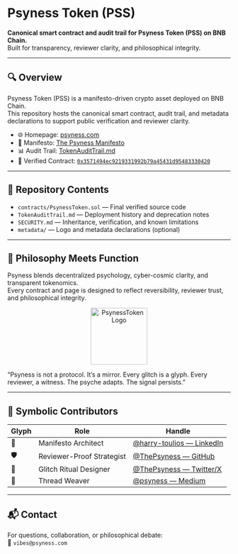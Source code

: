 # Psyness Token (PSS)

**Canonical smart contract and audit trail for Psyness Token (PSS) on BNB Chain.**  
Built for transparency, reviewer clarity, and philosophical integrity.

---


## 🔍 Overview

Psyness Token (PSS) is a manifesto-driven crypto asset deployed on BNB Chain.  
This repository hosts the canonical smart contract, audit trail, and metadata declarations to support public verification and reviewer clarity.

- 🌐 Homepage: [psyness.com](https://psyness.com)
- 📜 Manifesto: [The Psyness Manifesto](https://psyness.com/the-psyness-pss-manifesto-awakening-the-psyche-in-a-cyber-cosmic-age)
- 📊 Audit Trail: [TokenAuditTrail.md](https://github.com/ThePsyness/Psyness-Token/blob/main/TokenAuditTrail.md)
- 🔗 Verified Contract: [`0x3571494ec9219331992b79a45431d95483330420`](https://bscscan.com/token/0x3571494ec9219331992b79a45431d95483330420)


---

## 📁 Repository Contents

- `contracts/PsynessToken.sol` — Final verified source code
- `TokenAuditTrail.md` — Deployment history and deprecation notes
- `SECURITY.md` — Inheritance, verification, and known limitations
- `metadata/` — Logo and metadata declarations (optional)

---

## 🧠 Philosophy Meets Function

Psyness blends decentralized psychology, cyber-cosmic clarity, and transparent tokenomics.  
Every contract and page is designed to reflect reversibility, reviewer trust, and philosophical integrity.

<p align="center"> <img src="https://www.psyness.com/wp-content/uploads/2025/09/PSYNESS-TOKEN-32X32.svg" alt="PsynessToken Logo" width="128"/> </p>

“Psyness is not a protocol. It’s a mirror. Every glitch is a glyph. Every reviewer, a witness. The psyche adapts. The signal persists.”

---

## 🧬 Symbolic Contributors

| Glyph | Role | Handle |
|-------|------|--------|
| 🧠 | Manifesto Architect | [@harry-toulios — LinkedIn](https://www.linkedin.com/in/harry-toulios/) |
| 🛡️ | Reviewer-Proof Strategist | [@ThePsyness — GitHub](https://github.com/ThePsyness) |
| 🔮 | Glitch Ritual Designer | [@ThePsyness — Twitter/X](https://x.com/ThePsyness) |
| 🧵 | Thread Weaver | [@psyness — Medium](https://medium.com/@psyness) |

---



## 📬 Contact

For questions, collaboration, or philosophical debate:  
📧 `vibes@psyness.com`

